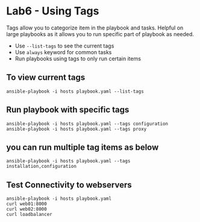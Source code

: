# Lab6 - Using Tags

Tags allow you to categorize item in the playbook and tasks. Helpful on large playbooks as it allows you to run specific part of playbook as needed.
- Use `--list-tags` to see the current tags
- Use `always` keyword for common tasks
- Run playbooks using tags to only run certain items

## To view current tags
```
ansible-playbook -i hosts playbook.yaml --list-tags
```

## Run playbook with specific tags
```
ansible-playbook -i hosts playbook.yaml --tags configuration
ansible-playbook -i hosts playbook.yaml --tags proxy
```

## you can run multiple tag items as below
```
ansible-playbook -i hosts playbook.yaml --tags installation,configuration
```

## Test Connectivity to webservers
```
ansible-playbook -i hosts playbook.yaml 
curl web01:8000
curl web02:8000
curl loadbalancer
```
